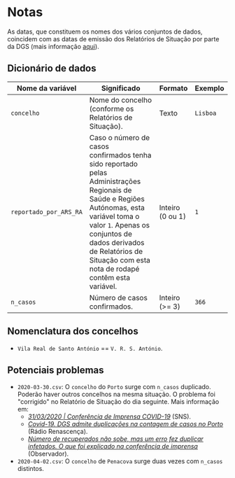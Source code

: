 # Notas

As datas, que constituem os nomes dos vários conjuntos de dados, coincidem com as datas de emissão dos Relatórios de Situação por parte da DGS (mais informação [aqui](https://covid19.min-saude.pt/relatorio-de-situacao/)).

## Dicionário de dados

| Nome da variável       | Significado                                                                                                                                                                                                                                                         | Formato          | Exemplo  |
| ---------------------- | ------------------------------------------------------------------------------------------------------------------------------------------------------------------------------------------------------------------------------------------------------------------- | ---------------- | -------- |
| `concelho`             | Nome do concelho (conforme os Relatórios de Situação).                                                                                                                                                                                                              | Texto            | `Lisboa` |
| `reportado_por_ARS_RA` | Caso o número de casos confirmados tenha sido reportado pelas Administrações Regionais de Saúde e Regiões Autónomas, esta variável toma o valor `1`. Apenas os conjuntos de dados derivados de Relatórios de Situação com esta nota de rodapé contêm esta variável. | Inteiro (0 ou 1) | `1`      |
| `n_casos`              | Número de casos confirmados.                                                                                                                                                                                                                                        | Inteiro (>= 3)   | `366`    |

## Nomenclatura dos concelhos

- `Vila Real de Santo António` == `V. R. S. António`.

## Potenciais problemas

- `2020-03-30.csv`: O `concelho` do `Porto` surge com `n_casos` duplicado. Poderão haver outros concelhos na mesma situação. O problema foi "corrigido" no Relatório de Situação do dia seguinte. Mais informação em:
  - [_31/03/2020 | Conferência de Imprensa COVID-19_](https://youtu.be/OKBZ2XDvvNQ?t=983) (SNS).
  - [_Covid-19. DGS admite duplicações na contagem de casos no Porto_](https://rr.sapo.pt/2020/03/31/pais/covid-19-dgs-admite-duplicacoes-na-contagem-de-casos-no-porto/noticia/187403/) (Rádio Renascença).
  - [_Número de recuperados não sobe, mas um erro fez duplicar infetados. O que foi explicado na conferência de imprensa_](https://observador.pt/2020/03/31/numero-de-recuperados-nao-sobe-mas-um-erro-fez-duplicar-infetados-o-que-foi-explicado-na-conferencia-de-imprensa/) (Observador).
- `2020-04-02.csv`: O `concelho` de `Penacova` surge duas vezes com `n_casos` distintos.
